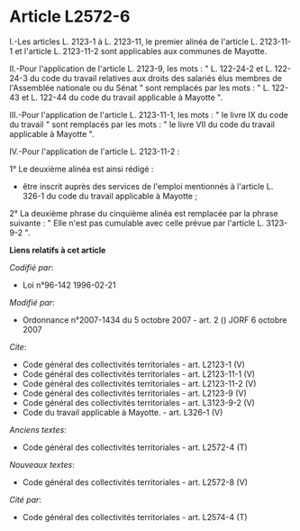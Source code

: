 # Article L2572-6

I.-Les articles L. 2123-1 à L. 2123-11, le premier alinéa de l'article L. 2123-11-1 et l'article L. 2123-11-2 sont
applicables aux communes de Mayotte. 

II.-Pour l'application de l'article L. 2123-9, les mots : " L. 122-24-2 et L. 122-24-3 du code du travail relatives aux
droits des salariés élus membres de l'Assemblée nationale ou du Sénat " sont remplacés par les mots : " L. 122-43 et L.
122-44 du code du travail applicable à Mayotte ". 

III.-Pour l'application de l'article L. 2123-11-1, les mots : " le livre IX du code du travail " sont remplacés par les
mots : " le livre VII du code du travail applicable à Mayotte ". 

IV.-Pour l'application de l'article L. 2123-11-2 : 

1° Le deuxième alinéa est ainsi rédigé :

- être inscrit auprès des services de l'emploi mentionnés à l'article L. 326-1 du code du travail applicable à Mayotte ; 

2° La deuxième phrase du cinquième alinéa est remplacée par la phrase suivante : " Elle n'est pas cumulable avec celle prévue
par l'article L. 3123-9-2 ".

**Liens relatifs à cet article**

_Codifié par_:

  - Loi n°96-142 1996-02-21

_Modifié par_:

  - Ordonnance n°2007-1434 du 5 octobre 2007 - art. 2 () JORF 6 octobre 2007

_Cite_:

  - Code général des collectivités territoriales - art. L2123-1 (V)
  - Code général des collectivités territoriales - art. L2123-11-1 (V)
  - Code général des collectivités territoriales - art. L2123-11-2 (V)
  - Code général des collectivités territoriales - art. L2123-9 (V)
  - Code général des collectivités territoriales - art. L3123-9-2 (V)
  - Code du travail applicable à Mayotte. - art. L326-1 (V)

_Anciens textes_:

  - Code général des collectivités territoriales - art. L2572-4 (T)

_Nouveaux textes_:

  - Code général des collectivités territoriales - art. L2572-8 (V)

_Cité par_:

  - Code général des collectivités territoriales - art. L2574-4 (T)
